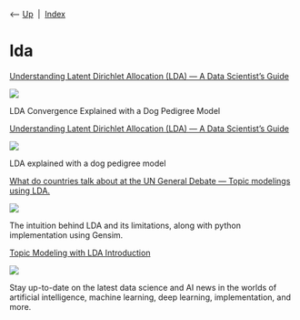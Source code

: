 <div class="nav">

⟵ [Up](index.html)  \|  [Index](index.html)

</div>

# lda

<div class="cards">

<div class="card">

<div class="card-title">

[Understanding Latent Dirichlet Allocation (LDA) — A Data Scientist’s
Guide](https://towardsdatascience.com/understanding-latent-dirichlet-allocation-lda-a-data-scientists-guide-part-2-f87c57af916d?source=rss----7f60cf5620c9---4)

</div>

<div class="card-image">

[![](https://miro.medium.com/v2/da:true/resize:fit:1200/0*T2kFK5_JS8reZ4RG)](https://towardsdatascience.com/understanding-latent-dirichlet-allocation-lda-a-data-scientists-guide-part-2-f87c57af916d?source=rss----7f60cf5620c9---4)

</div>

LDA Convergence Explained with a Dog Pedigree Model

</div>

<div class="card">

<div class="card-title">

[Understanding Latent Dirichlet Allocation (LDA) — A Data Scientist’s
Guide](https://towardsdatascience.com/understanding-latent-dirichlet-allocation-lda-a-data-scientists-guide-part-1-905f8dc64ab6?source=rss----7f60cf5620c9---4)

</div>

<div class="card-image">

[![](https://miro.medium.com/v2/da:true/resize:fit:1200/0*PF3YTuo5FTGLGrJh)](https://towardsdatascience.com/understanding-latent-dirichlet-allocation-lda-a-data-scientists-guide-part-1-905f8dc64ab6?source=rss----7f60cf5620c9---4)

</div>

LDA explained with a dog pedigree model

</div>

<div class="card">

<div class="card-title">

[What do countries talk about at the UN General Debate — Topic modelings
using
LDA.](https://towardsdatascience.com/what-do-countries-talk-about-at-the-un-general-debate-topic-modelings-using-lda-19873cf00fe0)

</div>

<div class="card-image">

[![](https://miro.medium.com/v2/resize:fit:1170/1*ucyWW0z4zvpEla7cyrEn5w.jpeg)](https://towardsdatascience.com/what-do-countries-talk-about-at-the-un-general-debate-topic-modelings-using-lda-19873cf00fe0)

</div>

The intuition behind LDA and its limitations, along with python
implementation using Gensim.

</div>

<div class="card">

<div class="card-title">

[Topic Modeling with LDA
Introduction](https://opendatascience.com/blog/topic-modeling-with-lda-introduction)

</div>

<div class="card-image">

[![](https://opendatascience.com/wp-content/uploads/2020/02/Untitled-1.png)](https://opendatascience.com/blog/topic-modeling-with-lda-introduction)

</div>

Stay up-to-date on the latest data science and AI news in the worlds of
artificial intelligence, machine learning, deep learning,
implementation, and more.

</div>

</div>
